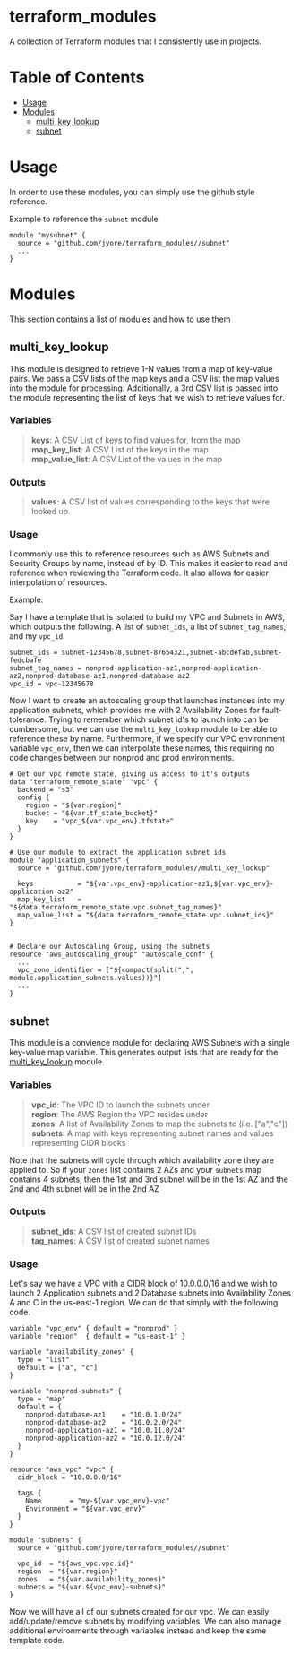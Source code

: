 # terraform_modules

A collection of Terraform modules that I consistently use in projects.


# Table of Contents

* [Usage](#Usage)
* [Modules](#Modules)
  * [multi_key_lookup](#multi_key_lookup)
  * [subnet](#subnet)


# Usage

In order to use these modules, you can simply use the github style reference.

Example to reference the `subnet` module
```
module "mysubnet" {
  source = "github.com/jyore/terraform_modules//subnet"
  ...
}
```


# Modules

This section contains a list of modules and how to use them


## multi_key_lookup

This module is designed to retrieve 1-N values from a map of key-value pairs. We pass a CSV lists
of the map keys and a CSV list the map values into the module for processing. Additionally, a 3rd
CSV list is passed into the module representing the list of keys that we wish to retrieve values
for.


### Variables

> **keys**: A CSV List of keys to find values for, from the map
> <br/>**map_key_list**: A CSV List of the keys in the map
> <br/>**map_value_list**: A CSV List of the values in the map

### Outputs

> **values**: A CSV list of values corresponding to the keys that were looked up.


### Usage


I commonly use this to reference resources such as AWS Subnets and Security Groups by name, 
instead of by ID. This makes it easier to read and reference when reviewing the Terraform code. It
also allows for easier interpolation of resources.

Example:

Say I have a template that is isolated to build my VPC and Subnets in AWS, which outputs the
following. A list of `subnet_ids`, a list of `subnet_tag_names`, and my `vpc_id`.
```
subnet_ids = subnet-12345678,subnet-87654321,subnet-abcdefab,subnet-fedcbafe
subnet_tag_names = nonprod-application-az1,nonprod-application-az2,nonprod-database-az1,nonprod-database-az2
vpc_id = vpc-12345678
```

Now I want to create an autoscaling group that launches instances into my application subnets,
which provides me with 2 Availability Zones for fault-tolerance. Trying to remember which subnet
id's to launch into can be cumbersome, but we can use the `multi_key_lookup` module to be able to
reference these by name. Furthermore, if we specify our VPC environment variable `vpc_env`, then
we can interpolate these names, this requiring no code changes between our nonprod and prod
environments.

```
# Get our vpc remote state, giving us access to it's outputs
data "terraform_remote_state" "vpc" {
  backend = "s3"
  config {
    region = "${var.region}"
    bucket = "${var.tf_state_bucket}"
    key    = "vpc_${var.vpc_env}.tfstate"
  }
}

# Use our module to extract the application subnet ids
module "application_subnets" {
  source = "github.com/jyore/terraform_modules//multi_key_lookup"

  keys           = "${var.vpc_env}-application-az1,${var.vpc_env}-application-az2"
  map_key_list   = "${data.terraform_remote_state.vpc.subnet_tag_names}"
  map_value_list = "${data.terraform_remote_state.vpc.subnet_ids}"
}


# Declare our Autoscaling Group, using the subnets
resource "aws_autoscaling_group" "autoscale_conf" {
  ...
  vpc_zone_identifier = ["${compact(split(",", module.application_subnets.values))}"]
  ...
}

```


## subnet

This module is a convience module for declaring AWS Subnets with a single key-value map variable.
This generates output lists that are ready for the [multi_key_lookup](#multi_key_lookup) module.


### Variables

> **vpc_id**: The VPC ID to launch the subnets under
> <br/>**region**: The AWS Region the VPC resides under
> <br/>**zones**: A list of Availability Zones to map the subnets to (i.e. ["a","c"])
> <br/>**subnets**: A map with keys representing subnet names and values representing CIDR blocks


Note that the subnets will cycle through which availability zone they are applied to. So if your
`zones` list contains 2 AZs and your `subnets` map contains 4 subnets, then the 1st and 3rd subnet
will be in the 1st AZ and the 2nd and 4th subnet will be in the 2nd AZ

### Outputs

> **subnet_ids**: A CSV list of created subnet IDs
> <br/>**tag_names**: A CSV list of created subnet names


### Usage

Let's say we have a VPC with a CIDR block of 10.0.0.0/16 and we wish to launch 2 Application 
subnets and 2 Database subnets into Availability Zones A and C in the us-east-1 region. We can do
that simply with the following code.


```
variable "vpc_env" { default = "nonprod" }
variable "region"  { default = "us-east-1" }

variable "availability_zones" {
  type = "list"
  default = ["a", "c"]
}

variable "nonprod-subnets" {
  type = "map"
  default = {
    nonprod-database-az1    = "10.0.1.0/24"
    nonprod-database-az2    = "10.0.2.0/24"
    nonprod-application-az1 = "10.0.11.0/24"
    nonprod-application-az2 = "10.0.12.0/24"
  }
}

resource "aws_vpc" "vpc" {
  cidr_block = "10.0.0.0/16"

  tags {
    Name       = "my-${var.vpc_env}-vpc"
    Environment = "${var.vpc_env}"
  }
}

module "subnets" {
  source = "github.com/jyore/terraform_modules//subnet"

  vpc_id  = "${aws_vpc.vpc.id}"
  region  = "${var.region}"
  zones   = "${var.availability_zones}"
  subnets = "${var.${vpc_env}-subnets}"
}
```

Now we will have all of our subnets created for our vpc. We can easily add/update/remove subnets 
by modifying variables. We can also manage additional environments through variables instead and
keep the same template code.
